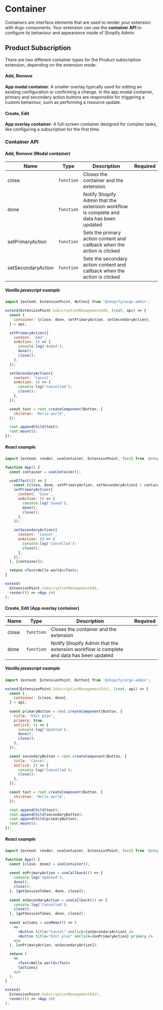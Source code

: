 # Container

Containers are interface elements that are used to render your extension with Argo components. Your extension can use the **container API** to configure its behaviour and appearance inside of Shopify Admin.

## Product Subscription

There are two different container types for the Product subscription extension, depending on the extension mode:

#### Add, Remove
**App modal container**: A smaller overlay typically used for editing an existing configuration or confirming a change. In the app modal container, primary and secondary action buttons are responsible for triggering a custom behaviour, such as performing a resource update.

#### Create, Edit
**App overlay container**: A full-screen container designed for complex tasks, like configuring a subscription for the first time.

### Container API

#### Add, Remove (Modal container)

| Name               | Type       | Description                                                                            | Required |
| ------------------ | ---------- | -------------------------------------------------------------------------------------- | -------- |
| close              | `function` | Closes the container and the extension                                                 |          |
| done               | `function` | Notify Shopify Admin that the extension workflow is complete and data has been updated |          |
| setPrimaryAction   | `function` | Sets the primary action content and callback when the action is clicked                |          |
| setSecondaryAction | `function` | Sets the secondary action content and callback when the action is clicked              |          |

##### Vanilla javascript example

```js
import {extend, ExtensionPoint, Button} from '@shopify/argo-admin';

extend(ExtensionPoint.SubscriptionManagementAdd, (root, api) => {
  const {
    container: {close, done, setPrimaryAction, setSecondaryAction},
  } = api;

  setPrimaryAction({
    content: 'Add',
    onAction: () => {
      console.log('Added');
      done();
      close();
    },
  });

  setSecondaryAction({
    content: 'Cancel',
    onAction: () => {
      console.log('Cancelled');
      close();
    },
  });

  const text = root.createComponent(Button, {
    children: 'Hello world',
  });

  root.appendChild(text);
  root.mount();
});
```

##### React example

```jsx
import {extend, render, useContainer, ExtensionPoint, Text} from '@shopify/argo-admin-react';

function App() {
  const container = useContainer();

  useEffect(() => {
    const {close, done, setPrimaryAction, setSecondaryAction} = container;
    setPrimaryAction({
      content: 'Save',
      onAction: () => {
        console.log('Saved');
        done();
        close();
      },
    });

    setSecondaryAction({
      content: 'Cancel',
      onAction: () => {
        console.log('Cancelled');
        close();
      },
    });
  }, [container]);

  return <Text>Hello world</Text>;
}

extend(
  ExtensionPoint.SubscriptionManagementAdd,
  render(() => <App />)
);
```

#### Create, Edit (App overlay container)

| Name      | Type       | Description                                                                            | Required |
| --------- | ---------- | -------------------------------------------------------------------------------------- | -------- |
| close     | `function` | Closes the container and the extension                                                 |          |
| done      | `function` | Notify Shopify Admin that the extension workflow is complete and data has been updated |          |

##### Vanilla javascript example

```js
import {extend, ExtensionPoint, Button} from '@shopify/argo-admin';

extend(ExtensionPoint.SubscriptionManagementEdit, (root, api) => {
  const {
    container: {close, done},
  } = api;
  
  const primaryButton = root.createComponent(Button, {
    title: 'Edit plan',
    primary: true,
    onClick: () => {
      console.log('Updated');
      done();
      close();
    },
  });

  const secondaryButton = root.createComponent(Button, {
    title: 'Cancel',
    onClick: () => {
      console.log('Cancelled');
      close();
    },
  });

  const text = root.createComponent(Button, {
    children: 'Hello world',
  });

  root.appendChild(text);
  root.appendChild(secondaryButton);
  root.appendChild(primaryButton);
  root.mount();
});
```

##### React example

```jsx
import {extend, render, useContainer, ExtensionPoint, Text} from '@shopify/argo-admin-react';

function App() {
  const {close, done} = useContainer();
  
  const onPrimaryAction = useCallback(() => {
    console.log('Updated');
    done();
    close();
  }, [getSessionToken, done, close]);
  
  const onSecondaryAction = useCallback(() => {
    console.log('Cancelled');
    close();
  }, [getSessionToken, done, close]);
  
  const actions = useMemo(() => (
    <>
      <Button title="Cancel" onClick={onSecondaryAction} />
      <Button title="Edit plan" onClick={onPrimaryAction} primary />
    </>
  ), [onPrimaryAction, onSecondaryAction]);

  return (
    <>
      <Text>Hello world</Text>
      {actions}
    </>
  );
}

extend(
  ExtensionPoint.SubscriptionManagementEdit,
  render(() => <App />)
);
```